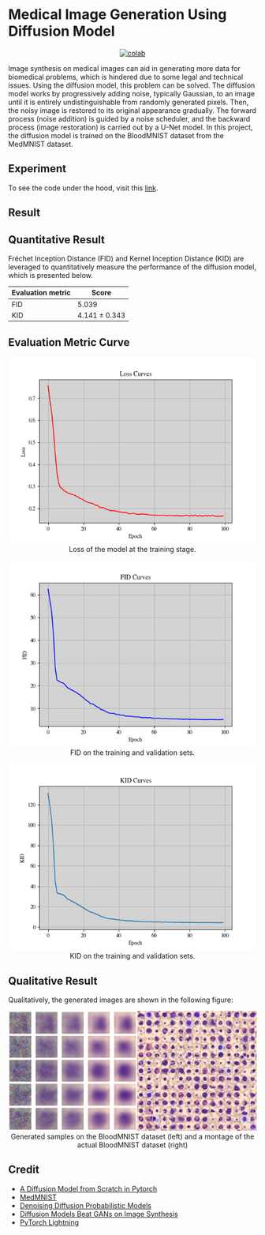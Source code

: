 # Medical Image Generation Using Diffusion Model


 <div align="center">
    <a href="https://colab.research.google.com/github/reshalfahsi/medical-image-generation/blob/master/Medical_Image_Generation_Using_Diffusion_Model.ipynb"><img src="https://colab.research.google.com/assets/colab-badge.svg" alt="colab"></a>
    <br />
 </div>


Image synthesis on medical images can aid in generating more data for biomedical problems, which is hindered due to some legal and technical issues. Using the diffusion model, this problem can be solved. The diffusion model works by progressively adding noise, typically Gaussian, to an image until it is entirely undistinguishable from randomly generated pixels. Then, the noisy image is restored to its original appearance gradually. The forward process (noise addition) is guided by a noise scheduler, and the backward process (image restoration) is carried out by a U-Net model. In this project, the diffusion model is trained on the BloodMNIST dataset from the MedMNIST dataset.


## Experiment


To see the code under the hood, visit this [link](https://github.com/reshalfahsi/medical-image-generation/blob/master/Medical_Image_Generation_Using_Diffusion_Model.ipynb).


## Result

## Quantitative Result

Fréchet Inception Distance (FID) and Kernel Inception Distance (KID) are leveraged to quantitatively measure the performance of the diffusion model, which is presented below.

Evaluation metric | Score
------------ | -------------
FID |  5.039
KID | 4.141 ± 0.343


## Evaluation Metric Curve

<p align="center"> <img src="https://github.com/reshalfahsi/medical-image-generation/blob/master/assets/loss_curve.png" alt="loss_curve" > <br /> Loss of the model at the training stage. </p>
<p align="center"> <img src="https://github.com/reshalfahsi/medical-image-generation/blob/master/assets/fid_curve.png" alt="fid_curve" > <br /> FID on the training and validation sets. </p>
<p align="center"> <img src="https://github.com/reshalfahsi/medical-image-generation/blob/master/assets/kid_curve.png" alt="kid_curve" > <br /> KID on the training and validation sets. </p>


## Qualitative Result

Qualitatively, the generated images are shown in the following figure:

<p align="center"> <img src="https://github.com/reshalfahsi/medical-image-generation/blob/master/assets/qualitative_result.png" alt="qualitative_result" > <br /> Generated samples on the BloodMNIST dataset (left) and a montage of the actual BloodMNIST dataset (right) </p>


## Credit

- [A Diffusion Model from Scratch in Pytorch](https://colab.research.google.com/drive/1sjy9odlSSy0RBVgMTgP7s99NXsqglsUL)
- [MedMNIST](https://medmnist.com/)
- [Denoising Diffusion Probabilistic Models](https://arxiv.org/pdf/2006.11239.pdf)
- [Diffusion Models Beat GANs on Image Synthesis](https://arxiv.org/pdf/2105.05233.pdf)
- [PyTorch Lightning](https://lightning.ai/docs/pytorch/latest/)
